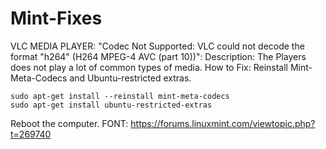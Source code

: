 # Mint-Fixes

VLC MEDIA PLAYER: "Codec Not Supported: VLC could not decode the format "h264" (H264 MPEG-4 AVC (part 10))":
Description: The Players does not play a lot of common types of media.
How to Fix:
  Reinstall Mint-Meta-Codecs and Ubuntu-restricted extras.
  
    sudo apt-get install --reinstall mint-meta-codecs
    sudo apt-get install ubuntu-restricted-extras

Reboot the computer.
FONT: https://forums.linuxmint.com/viewtopic.php?t=269740
